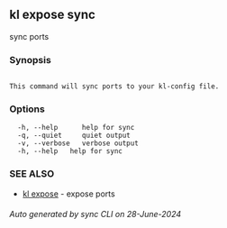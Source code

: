 ## kl expose sync

sync ports

### Synopsis

```

This command will sync ports to your kl-config file.

```

### Options

```
  -h, --help      help for sync
  -q, --quiet     quiet output
  -v, --verbose   verbose output
  -h, --help   help for sync
```

### SEE ALSO

* [kl expose](kl_expose.md)  - expose ports

###### Auto generated by sync CLI on 28-June-2024
